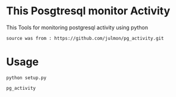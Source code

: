 # This Posgtresql monitor Activity 

This Tools for monitoring postgresql activity using python

```
source was from : https://github.com/julmon/pg_activity.git
````
# Usage
````
python setup.py 
``````
``````
pg_activity 


 
